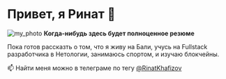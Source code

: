 # Привет, я Ринат 👋
![my_photo](https://drive.google.com/file/d/1pkcjqkhxbDpCfpjHXq2lV5LHwT4wYn6A/view?usp=share_link)
**Когда-нибудь здесь будет полноценное резюме**

Пока готов рассказть о том, что я живу на Бали, учусь на Fullstack разработчика в Нетологии, занимаюсь спортом, и изучаю блокчейны.





📫 Найти меня можно в телеграме по тегу 
 [@RinatKhafizov](https://t.me/RinatKhafizov)




